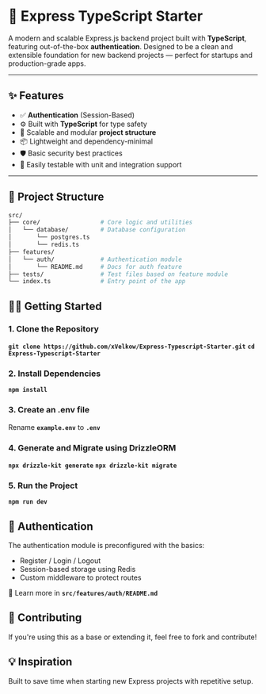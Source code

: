 # 🚀 Express TypeScript Starter

A modern and scalable Express.js backend project built with **TypeScript**, featuring out-of-the-box **authentication**. Designed to be a clean and extensible foundation for new backend projects — perfect for startups and production-grade apps.

---

## ✨ Features

- ✅ **Authentication** (Session-Based)
- ⚙️ Built with **TypeScript** for type safety
- 📁 Scalable and modular **project structure**
- 📦 Lightweight and dependency-minimal
- 🛡️ Basic security best practices
- 🧪 Easily testable with unit and integration support

---

## 📁 Project Structure

```bash
src/
├── core/                 # Core logic and utilities 
│   └── database/         # Database configuration
│       └── postgres.ts
│       └── redis.ts
├── features/
│   └── auth/             # Authentication module
│       └── README.md     # Docs for auth feature
├── tests/                # Test files based on feature module
└── index.ts              # Entry point of the app
```

## 🧑‍💻 Getting Started

### 1. **Clone the Repository**
**`git clone https://github.com/xVelkow/Express-Typescript-Starter.git`**
**`cd Express-Typescript-Starter`**

### 2. **Install Dependencies**
**`npm install`**

### 3. **Create an .env file**
Rename **`example.env`** to **`.env`**

### 4. **Generate and Migrate using DrizzleORM**
**`npx drizzle-kit generate`**
**`npx drizzle-kit migrate`**

### 5. **Run the Project**
**`npm run dev`**

## 🔐 Authentication

The authentication module is preconfigured with the basics:

- Register / Login / Logout
- Session-based storage using Redis
- Custom middleware to protect routes

📄 Learn more in **`src/features/auth/README.md`**

## 🤝 Contributing

If you're using this as a base or extending it, feel free to fork and contribute!

## 💡 Inspiration
Built to save time when starting new Express projects with repetitive setup.
